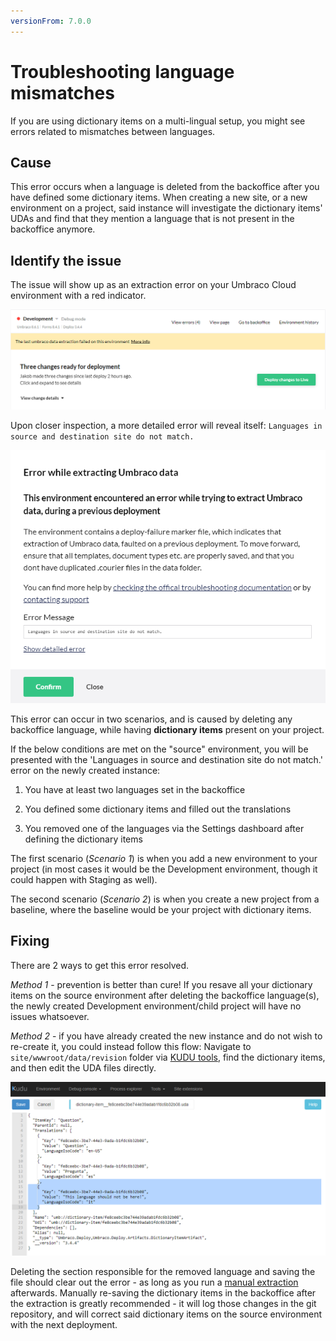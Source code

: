 ```yaml
---
versionFrom: 7.0.0
---
```


# Troubleshooting language mismatches

If you are using dictionary items on a multi-lingual setup, you might see errors related to mismatches between languages.

## Cause

This error occurs when a language is deleted from the backoffice after you have defined some dictionary items. When creating a new site, or a new environment on a project, said instance will investigate the dictionary items' UDAs and find that they mention a language that is not present in the backoffice anymore.

## Identify the issue

The issue will show up as an extraction error on your Umbraco Cloud environment with a red indicator.

![Extraction error](images/error.png)

Upon closer inspection, a more detailed error will reveal itself: `Languages in source and destination site do not match.`

![Languages do not match](images/detailed-error.png)

This error can occur in two scenarios, and is caused by deleting any backoffice language, while having **dictionary items** present on your project.

If the below conditions are met on the "source" environment, you will be presented with the 'Languages in source and destination site do not match.' error on the newly created instance:

1. You have at least two languages set in the backoffice

2. You defined some dictionary items and filled out the translations

3. You removed one of the languages via the Settings dashboard after defining the dictionary items

The first scenario (*Scenario 1*) is when you add a new environment to your project (in most cases it would be the Development environment, though it could happen with Staging as well).

The second scenario (*Scenario 2*) is when you create a new project from a baseline, where the baseline would be your project with dictionary items.

## Fixing

There are 2 ways to get this error resolved.

*Method 1* - prevention is better than cure! If you resave all your dictionary items on the source environment after deleting the backoffice language(s), the newly created Development environment/child project will have no issues whatsoever.

*Method 2*  - if you have already created the new instance and do not wish to re-create it, you could instead follow this flow: Navigate to `site/wwwroot/data/revision` folder via [KUDU tools](../../../Set-up/Power-Tools/index), find the dictionary items, and then edit the UDA files directly.

![KUDU tools procedure](images/kudutools.png)

Deleting the section responsible for the removed language and saving the file should clear out the error - as long as you run a [manual extraction](../../../Set-up/Power-Tools/Manual-extractions/index) afterwards.
Manually re-saving the dictionary items in the backoffice after the extraction is greatly recommended - it will log those changes in the git repository, and will correct said dictionary items on the source environment with the next deployment.
